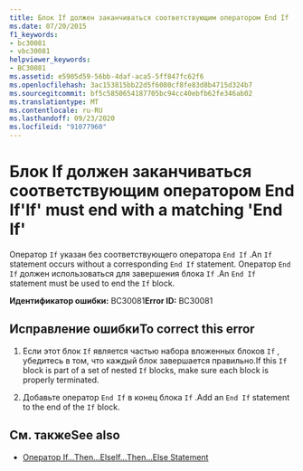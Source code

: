```yaml
---
title: Блок If должен заканчиваться соответствующим оператором End If
ms.date: 07/20/2015
f1_keywords:
- bc30081
- vbc30081
helpviewer_keywords:
- BC30081
ms.assetid: e5905d59-56bb-4daf-aca5-5ff847fc62f6
ms.openlocfilehash: 3ac153815bb22d5f6080cf8fe83d8b4715d324b7
ms.sourcegitcommit: bf5c5850654187705bc94cc40ebfb62fe346ab02
ms.translationtype: MT
ms.contentlocale: ru-RU
ms.lasthandoff: 09/23/2020
ms.locfileid: "91077960"
---
```

# <a name="if-must-end-with-a-matching-end-if"></a><span data-ttu-id="7df9b-102">Блок If должен заканчиваться соответствующим оператором End If</span><span class="sxs-lookup"><span data-stu-id="7df9b-102">'If' must end with a matching 'End If'</span></span>

<span data-ttu-id="7df9b-103">Оператор `If` указан без соответствующего оператора `End If` .</span><span class="sxs-lookup"><span data-stu-id="7df9b-103">An `If` statement occurs without a corresponding `End If` statement.</span></span> <span data-ttu-id="7df9b-104">Оператор `End If` должен использоваться для завершения блока `If` .</span><span class="sxs-lookup"><span data-stu-id="7df9b-104">An `End If` statement must be used to end the `If` block.</span></span>  
  
 <span data-ttu-id="7df9b-105">**Идентификатор ошибки:** BC30081</span><span class="sxs-lookup"><span data-stu-id="7df9b-105">**Error ID:** BC30081</span></span>  
  
## <a name="to-correct-this-error"></a><span data-ttu-id="7df9b-106">Исправление ошибки</span><span class="sxs-lookup"><span data-stu-id="7df9b-106">To correct this error</span></span>  
  
1. <span data-ttu-id="7df9b-107">Если этот блок `If` является частью набора вложенных блоков `If` , убедитесь в том, что каждый блок завершается правильно.</span><span class="sxs-lookup"><span data-stu-id="7df9b-107">If this `If` block is part of a set of nested `If` blocks, make sure each block is properly terminated.</span></span>  
  
2. <span data-ttu-id="7df9b-108">Добавьте оператор `End If` в конец блока `If` .</span><span class="sxs-lookup"><span data-stu-id="7df9b-108">Add an `End If` statement to the end of the `If` block.</span></span>  
  
## <a name="see-also"></a><span data-ttu-id="7df9b-109">См. также</span><span class="sxs-lookup"><span data-stu-id="7df9b-109">See also</span></span>

- [<span data-ttu-id="7df9b-110">Оператор If…Then…Else</span><span class="sxs-lookup"><span data-stu-id="7df9b-110">If...Then...Else Statement</span></span>](../language-reference/statements/if-then-else-statement.md)

